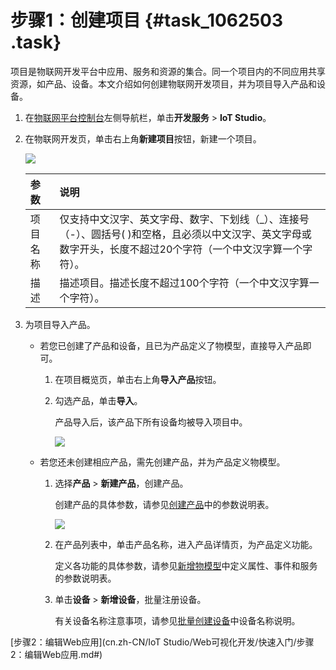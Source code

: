 # 步骤1：创建项目 {#task_1062503 .task}

项目是物联网开发平台中应用、服务和资源的集合。同一个项目内的不同应用共享资源，如产品、设备。本文介绍如何创建物联网开发项目，并为项目导入产品和设备。

1.  在[物联网平台控制台](https://iot.console.aliyun.com/studio)左侧导航栏，单击**开发服务** \> **IoT Studio**。
2.  在物联网开发页，单击右上角**新建项目**按钮，新建一个项目。 

    ![](http://static-aliyun-doc.oss-cn-hangzhou.aliyuncs.com/assets/img/221168/156411078747603_zh-CN.png)

    |参数|说明|
    |:-|:-|
    |项目名称|仅支持中文汉字、英文字母、数字、下划线（\_）、连接号（-）、圆括号\( \)和空格，且必须以中文汉字、英文字母或数字开头，长度不超过20个字符（一个中文汉字算一个字符）。|
    |描述|描述项目。描述长度不超过100个字符（一个中文汉字算一个字符）。|

3.  为项目导入产品。 
    -   若您已创建了产品和设备，且已为产品定义了物模型，直接导入产品即可。

        1.  在项目概览页，单击右上角**导入产品**按钮。
        2.  勾选产品，单击**导入**。

            产品导入后，该产品下所有设备均被导入项目中。

            ![](http://static-aliyun-doc.oss-cn-hangzhou.aliyuncs.com/assets/img/221168/156411078747610_zh-CN.png)

    -   若您还未创建相应产品，需先创建产品，并为产品定义物模型。

        1.  选择**产品** \> **新建产品**，创建产品。

            创建产品的具体参数，请参见[创建产品](../../../../cn.zh-CN/用户指南/产品与设备/创建产品.md#)中的参数说明表。

            ![](http://static-aliyun-doc.oss-cn-hangzhou.aliyuncs.com/assets/img/221168/156411078747611_zh-CN.png)

        2.  在产品列表中，单击产品名称，进入产品详情页，为产品定义功能。

            定义各功能的具体参数，请参见[新增物模型](../../../../cn.zh-CN/用户指南/产品与设备/物模型/新增物模型.md#)中定义属性、事件和服务的参数说明表。

        3.  单击**设备** \> **新增设备**，批量注册设备。

            有关设备名称注意事项，请参见[批量创建设备](../../../../cn.zh-CN/用户指南/产品与设备/创建设备/批量创建设备.md#)中设备名称说明。


[步骤2：编辑Web应用](cn.zh-CN/IoT Studio/Web可视化开发/快速入门/步骤2：编辑Web应用.md#)

